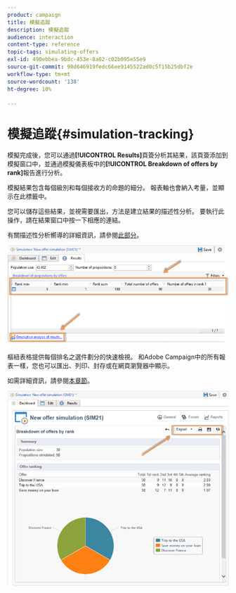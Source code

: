 ```yaml
---
product: campaign
title: 模擬追蹤
description: 模擬追蹤
audience: interaction
content-type: reference
topic-tags: simulating-offers
exl-id: 490ebbea-9bdc-453e-8a02-c02b095e55e9
source-git-commit: 98d646919fedc66ee9145522ad0c5f15b25dbf2e
workflow-type: tm+mt
source-wordcount: '138'
ht-degree: 10%

---
```


# 模擬追蹤{#simulation-tracking}

模擬完成後，您可以通過&#x200B;**[!UICONTROL Results]**&#x200B;頁簽分析其結果，該頁簽添加到模擬窗口中，並通過模擬儀表板中的&#x200B;**[!UICONTROL Breakdown of offers by rank]**&#x200B;報告進行分析。

模擬結果包含每個級別和每個接收方的命題的細分。 報表軸也會納入考量，並顯示在此標籤中。

您可以儲存這些結果，並視需要匯出，方法是建立結果的描述性分析。 要執行此操作，請在結果窗口中按一下相應的連結。

有關描述性分析嚮導的詳細資訊，請參閱[此部分](../../reporting/using/about-descriptive-analysis.md)。

![](assets/offer_simulation_012.png)

樞紐表格提供每個排名之選件劃分的快速檢視。 和Adobe Campaign中的所有報表一樣，您也可以匯出、列印、封存或在網頁瀏覽器中顯示。

如需詳細資訊，請參閱[本章節](../../reporting/using/actions-on-reports.md)。

![](assets/offer_simulation_013.png)
